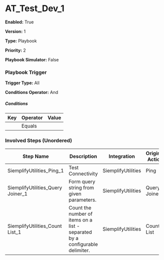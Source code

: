 # AT_Test_Dev_1




**Enabled:** True

**Version:** 1

**Type:** Playbook

**Priority:** 2

**Playbook Simulator:** False


### Playbook Trigger
**Trigger Type:** All

**Conditions Operator:** And

##### Conditions
|Key|Operator|Value|
|---|--------|-----|
||Equals||


### Involved Steps (Unordered)
|Step Name|Description|Integration|Original Action|
|---------|-----------|-----------|---------------|
|SiemplifyUtilities_Ping_1|Test Connectivity|SiemplifyUtilities|Ping|
|SiemplifyUtilities_Query Joiner_1|Form query string from given parameters.|SiemplifyUtilities|Query Joiner|
|SiemplifyUtilities_Count List_1|Count the number of items on a list - separated by a configurable delimiter.|SiemplifyUtilities|Count List|

